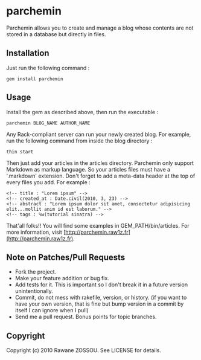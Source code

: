 # parchemin #

Parchemin allows you to create and manage a blog whose contents are not stored in a database but directly in files.

## Installation ##

Just run the following command :

    gem install parchemin
    
## Usage ##

Install the gem as described above, then run the executable :

    parchemin BLOG_NAME AUTHOR_NAME
    
Any Rack-compliant server can run your newly created blog. For example, run the following command from inside the blog directory :

    thin start
    
Then just add your articles in the articles directory. Parchemin only support Markdown as markup language. So your articles files must have a '.markdown' extension. Don't forget to add a meta-data header at the top of every files you add. For example :

    <!-- title : "Lorem ipsum" -->
    <!-- created_at : Date.civil(2010, 3, 23) -->
    <!-- abstract : "Lorem ipsum dolor sit amet, consectetur adipisicing elit...mollit anim id est laborum." -->
    <!-- tags : %w(tutorial sinatra) -->
    
That'all folks!! You will find some examples in GEM_PATH/bin/articles. For more information, visit [http://parchemin.raw1z.fr](http://parchemin.raw1z.fr).

## Note on Patches/Pull Requests ##
 
* Fork the project.
* Make your feature addition or bug fix.
* Add tests for it. This is important so I don't break it in a
  future version unintentionally.
* Commit, do not mess with rakefile, version, or history.
  (if you want to have your own version, that is fine but bump version in a commit by itself I can ignore when I pull)
* Send me a pull request. Bonus points for topic branches.

## Copyright ##

Copyright (c) 2010 Rawane ZOSSOU. See LICENSE for details.

